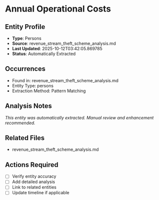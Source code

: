 # Annual Operational Costs

## Entity Profile
- **Type**: Persons
- **Source**: revenue_stream_theft_scheme_analysis.md
- **Last Updated**: 2025-10-12T03:42:05.869785
- **Status**: Automatically Extracted

## Occurrences
- Found in: revenue_stream_theft_scheme_analysis.md
- Entity Type: persons
- Extraction Method: Pattern Matching

## Analysis Notes
*This entity was automatically extracted. Manual review and enhancement recommended.*

## Related Files
- revenue_stream_theft_scheme_analysis.md

## Actions Required
- [ ] Verify entity accuracy
- [ ] Add detailed analysis
- [ ] Link to related entities
- [ ] Update timeline if applicable
